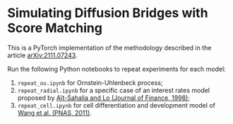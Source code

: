 # Simulating Diffusion Bridges with Score Matching
This is a PyTorch implementation of the methodology described in the article [arXiv:2111.07243](https://arxiv.org/abs/2111.07243).

Run the following Python notebooks to repeat experiments for each model:
1. `repeat_ou.ipynb` for Ornstein-Uhlenbeck process;
2. `repeat_radial.ipynb` for a specific case of an interest rates model proposed by [Aït-Sahalia and Lo (Journal of Finance, 1998)](https://doi.org/10.1111/0022-1082.215228);
3. `repeat_cell.ipynb` for cell differentiation and development model of [Wang et al. (PNAS, 2011)](https://www.pnas.org/doi/abs/10.1073/pnas.1017017108).